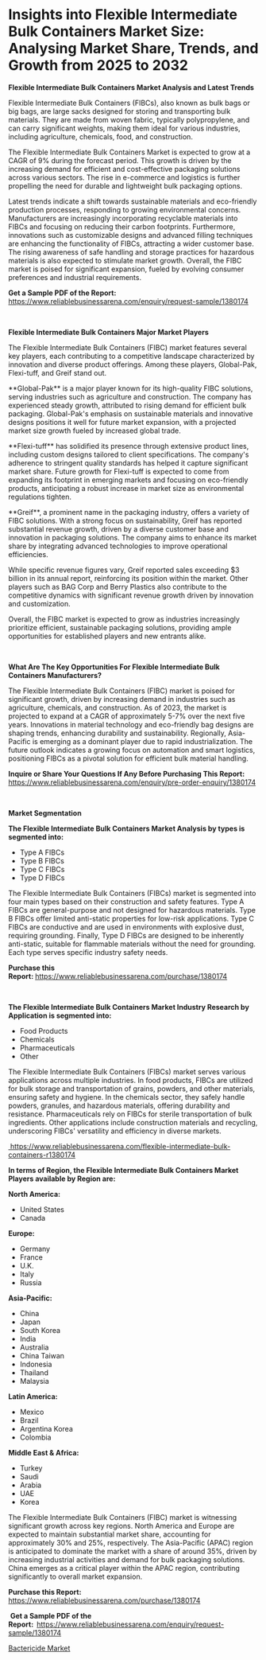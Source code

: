 <p><h1>Insights into Flexible Intermediate Bulk Containers Market Size: Analysing Market Share, Trends, and Growth from 2025 to 2032</h1></p><p><strong>Flexible Intermediate Bulk Containers Market Analysis and Latest Trends</strong></p>
<p><p>Flexible Intermediate Bulk Containers (FIBCs), also known as bulk bags or big bags, are large sacks designed for storing and transporting bulk materials. They are made from woven fabric, typically polypropylene, and can carry significant weights, making them ideal for various industries, including agriculture, chemicals, food, and construction.</p><p>The Flexible Intermediate Bulk Containers Market is expected to grow at a CAGR of 9% during the forecast period. This growth is driven by the increasing demand for efficient and cost-effective packaging solutions across various sectors. The rise in e-commerce and logistics is further propelling the need for durable and lightweight bulk packaging options. </p><p>Latest trends indicate a shift towards sustainable materials and eco-friendly production processes, responding to growing environmental concerns. Manufacturers are increasingly incorporating recyclable materials into FIBCs and focusing on reducing their carbon footprints. Furthermore, innovations such as customizable designs and advanced filling techniques are enhancing the functionality of FIBCs, attracting a wider customer base. The rising awareness of safe handling and storage practices for hazardous materials is also expected to stimulate market growth. Overall, the FIBC market is poised for significant expansion, fueled by evolving consumer preferences and industrial requirements.</p></p>
<p><strong>Get a Sample PDF of the Report:&nbsp;</strong> <a href="https://www.reliablebusinessarena.com/enquiry/request-sample/1380174?utm_campaign=3017&utm_medium=2&utm_source=Github&utm_content=ia&utm_term=02042025&utm_id=flexible-intermediate-bulk-containers">https://www.reliablebusinessarena.com/enquiry/request-sample/1380174</a></p>
<p>&nbsp;</p>
<p><strong>Flexible Intermediate Bulk Containers Major Market Players</strong></p>
<p><p>The Flexible Intermediate Bulk Containers (FIBC) market features several key players, each contributing to a competitive landscape characterized by innovation and diverse product offerings. Among these players, Global-Pak, Flexi-tuff, and Greif stand out.</p><p>**Global-Pak** is a major player known for its high-quality FIBC solutions, serving industries such as agriculture and construction. The company has experienced steady growth, attributed to rising demand for efficient bulk packaging. Global-Pak's emphasis on sustainable materials and innovative designs positions it well for future market expansion, with a projected market size growth fueled by increased global trade.</p><p>**Flexi-tuff** has solidified its presence through extensive product lines, including custom designs tailored to client specifications. The company's adherence to stringent quality standards has helped it capture significant market share. Future growth for Flexi-tuff is expected to come from expanding its footprint in emerging markets and focusing on eco-friendly products, anticipating a robust increase in market size as environmental regulations tighten.</p><p>**Greif**, a prominent name in the packaging industry, offers a variety of FIBC solutions. With a strong focus on sustainability, Greif has reported substantial revenue growth, driven by a diverse customer base and innovation in packaging solutions. The company aims to enhance its market share by integrating advanced technologies to improve operational efficiencies.</p><p>While specific revenue figures vary, Greif reported sales exceeding $3 billion in its annual report, reinforcing its position within the market. Other players such as BAG Corp and Berry Plastics also contribute to the competitive dynamics with significant revenue growth driven by innovation and customization.</p><p>Overall, the FIBC market is expected to grow as industries increasingly prioritize efficient, sustainable packaging solutions, providing ample opportunities for established players and new entrants alike.</p></p>
<p>&nbsp;</p>
<p><strong>What Are The Key Opportunities For Flexible Intermediate Bulk Containers Manufacturers?</strong></p>
<p><p>The Flexible Intermediate Bulk Containers (FIBC) market is poised for significant growth, driven by increasing demand in industries such as agriculture, chemicals, and construction. As of 2023, the market is projected to expand at a CAGR of approximately 5-7% over the next five years. Innovations in material technology and eco-friendly bag designs are shaping trends, enhancing durability and sustainability. Regionally, Asia-Pacific is emerging as a dominant player due to rapid industrialization. The future outlook indicates a growing focus on automation and smart logistics, positioning FIBCs as a pivotal solution for efficient bulk material handling.</p></p>
<p><strong>Inquire or Share Your Questions If Any Before Purchasing This Report:</strong> <a href="https://www.reliablebusinessarena.com/enquiry/pre-order-enquiry/1380174?utm_campaign=3017&utm_medium=2&utm_source=Github&utm_content=ia&utm_term=02042025&utm_id=flexible-intermediate-bulk-containers">https://www.reliablebusinessarena.com/enquiry/pre-order-enquiry/1380174</a></p>
<p>&nbsp;</p>
<p><strong>Market Segmentation</strong></p>
<p><strong>The Flexible Intermediate Bulk Containers Market Analysis by types is segmented into:</strong></p>
<p><ul><li>Type A FIBCs</li><li>Type B FIBCs</li><li>Type C FIBCs</li><li>Type D FIBCs</li></ul></p>
<p><p>The Flexible Intermediate Bulk Containers (FIBCs) market is segmented into four main types based on their construction and safety features. Type A FIBCs are general-purpose and not designed for hazardous materials. Type B FIBCs offer limited anti-static properties for low-risk applications. Type C FIBCs are conductive and are used in environments with explosive dust, requiring grounding. Finally, Type D FIBCs are designed to be inherently anti-static, suitable for flammable materials without the need for grounding. Each type serves specific industry safety needs.</p></p>
<p><strong>Purchase this Report:&nbsp;</strong><a href="https://www.reliablebusinessarena.com/purchase/1380174?utm_campaign=3017&utm_medium=2&utm_source=Github&utm_content=ia&utm_term=02042025&utm_id=flexible-intermediate-bulk-containers">https://www.reliablebusinessarena.com/purchase/1380174</a></p>
<p>&nbsp;</p>
<p><strong>The Flexible Intermediate Bulk Containers Market Industry Research by Application is segmented into:</strong></p>
<p><ul><li>Food Products</li><li>Chemicals</li><li>Pharmaceuticals</li><li>Other</li></ul></p>
<p><p>The Flexible Intermediate Bulk Containers (FIBCs) market serves various applications across multiple industries. In food products, FIBCs are utilized for bulk storage and transportation of grains, powders, and other materials, ensuring safety and hygiene. In the chemicals sector, they safely handle powders, granules, and hazardous materials, offering durability and resistance. Pharmaceuticals rely on FIBCs for sterile transportation of bulk ingredients. Other applications include construction materials and recycling, underscoring FIBCs' versatility and efficiency in diverse markets.</p></p>
<p><a href="https://www.reliablebusinessarena.com/flexible-intermediate-bulk-containers-r1380174?utm_campaign=3017&utm_medium=2&utm_source=Github&utm_content=ia&utm_term=02042025&utm_id=flexible-intermediate-bulk-containers">&nbsp;https://www.reliablebusinessarena.com/flexible-intermediate-bulk-containers-r1380174</a></p>
<p><strong>In terms of Region, the Flexible Intermediate Bulk Containers Market Players available by Region are:</strong></p>
<p>
    <p> <strong> North America: </strong>
        <ul>
            <li>United States</li>
            <li>Canada</li>
        </ul>
        </p> 
    <p> <strong> Europe: </strong>
        <ul>
            <li>Germany</li>
            <li>France</li>
            <li>U.K.</li>
            <li>Italy</li>
            <li>Russia</li>
        </ul>
        </p> 
    <p> <strong> Asia-Pacific: </strong>
        <ul>
            <li>China</li>
            <li>Japan</li>
            <li>South Korea</li>
            <li>India</li>
            <li>Australia</li>
            <li>China Taiwan</li>
            <li>Indonesia</li>
            <li>Thailand</li>
            <li>Malaysia</li>
        </ul>
        </p> 
    <p> <strong> Latin America: </strong>
        <ul>
            <li>Mexico</li>
            <li>Brazil</li>
            <li>Argentina Korea</li>
            <li>Colombia</li>
        </ul>
        </p> 
    <p> <strong> Middle East & Africa: </strong>
        <ul>
            <li>Turkey</li>
            <li>Saudi</li>
            <li>Arabia</li>
            <li>UAE</li>
            <li>Korea</li>
        </ul>
    </p>
    </p>
<p><p>The Flexible Intermediate Bulk Containers (FIBC) market is witnessing significant growth across key regions. North America and Europe are expected to maintain substantial market share, accounting for approximately 30% and 25%, respectively. The Asia-Pacific (APAC) region is anticipated to dominate the market with a share of around 35%, driven by increasing industrial activities and demand for bulk packaging solutions. China emerges as a critical player within the APAC region, contributing significantly to overall market expansion.</p></p>
<p><strong>Purchase this Report: </strong><a href="https://www.reliablebusinessarena.com/purchase/1380174?utm_campaign=3017&utm_medium=2&utm_source=Github&utm_content=ia&utm_term=02042025&utm_id=flexible-intermediate-bulk-containers">https://www.reliablebusinessarena.com/purchase/1380174</a></p>
<p>&nbsp;<strong>Get a Sample PDF of the Report:&nbsp;&nbsp;</strong><a href="https://www.reliablebusinessarena.com/enquiry/request-sample/1380174?utm_campaign=3017&utm_medium=2&utm_source=Github&utm_content=ia&utm_term=02042025&utm_id=flexible-intermediate-bulk-containers">https://www.reliablebusinessarena.com/enquiry/request-sample/1380174</a></p>
<p><strong></strong></p>
<p><p><a href="https://github.com/boysabotzoc/Market-Research-Report-List-1/blob/main/bactericide-market.md?utm_campaign=3017&utm_medium=2&utm_source=Github&utm_content=ia&utm_term=02042025&utm_id=flexible-intermediate-bulk-containers">Bactericide Market</a></p></p>